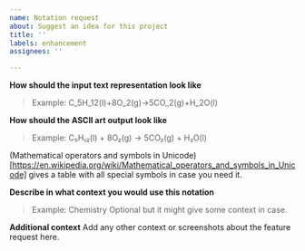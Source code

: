 ```yaml
---
name: Notation request
about: Suggest an idea for this project
title: ''
labels: enhancement
assignees: ''

---
```


**How should the input text representation look like**
> Example: C_5H_12(l)+8O_2(g)->5CO_2(g)+H_2O(l)

**How should the ASCII art output look like**
> Example: C₅H₁₂(l) + 8O₂(g) → 5CO₂(g) + H₂O(l)

(Mathematical operators and symbols in Unicode)[https://en.wikipedia.org/wiki/Mathematical_operators_and_symbols_in_Unicode] gives a table with all special symbols in case you need it.

**Describe in what context you would use this notation**
> Example: Chemistry
Optional but it might give some context in case.


**Additional context**
Add any other context or screenshots about the feature request here.
